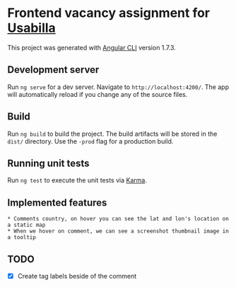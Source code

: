 # Frontend vacancy assignment for [Usabilla](http://usabilla.com)

This project was generated with [Angular CLI](https://github.com/angular/angular-cli) version 1.7.3.

## Development server

Run `ng serve` for a dev server. Navigate to `http://localhost:4200/`. The app will automatically reload if you change any of the source files.

## Build

Run `ng build` to build the project. The build artifacts will be stored in the `dist/` directory. Use the `-prod` flag for a production build.

## Running unit tests

Run `ng test` to execute the unit tests via [Karma](https://karma-runner.github.io).


## Implemented features
    * Comments country, on hover you can see the lat and lon's location on a static map
    * When we hover on comment, we can see a screenshot thumbnail image in a tooltip 

## TODO

- [x] Create tag labels beside of the comment
